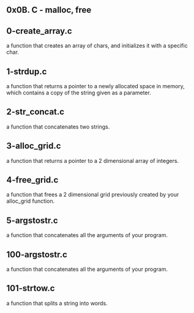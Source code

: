 ## 0x0B. C - malloc, free

## 0-create_array.c
a function that creates an array of chars, and initializes it with a specific char.

## 1-strdup.c
a function that returns a pointer to a newly allocated space in memory, which contains a copy of the string given as a parameter.

## 2-str_concat.c
a function that concatenates two strings.

## 3-alloc_grid.c
a function that returns a pointer to a 2 dimensional array of integers.

## 4-free_grid.c
a function that frees a 2 dimensional grid previously created by your alloc_grid function.

## 5-argstostr.c
a function that concatenates all the arguments of your program.

## 100-argstostr.c
a function that concatenates all the arguments of your program.

## 101-strtow.c
a function that splits a string into words.



